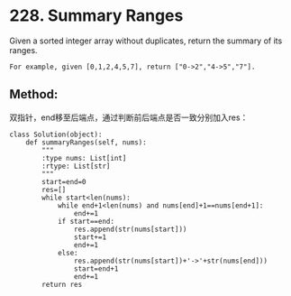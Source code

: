 # 228. Summary Ranges

Given a sorted integer array without duplicates, return the summary of its ranges.

    For example, given [0,1,2,4,5,7], return ["0->2","4->5","7"].
    
    
## Method:
双指针，end移至后端点，通过判断前后端点是否一致分别加入res：

    class Solution(object):
        def summaryRanges(self, nums):
            """
            :type nums: List[int]
            :rtype: List[str]
            """
            start=end=0
            res=[]
            while start<len(nums):
                while end+1<len(nums) and nums[end]+1==nums[end+1]:
                    end+=1
                if start==end:
                    res.append(str(nums[start]))
                    start+=1
                    end+=1
                else:
                    res.append(str(nums[start])+'->'+str(nums[end]))
                    start=end+1
                    end+=1
            return res
                    
